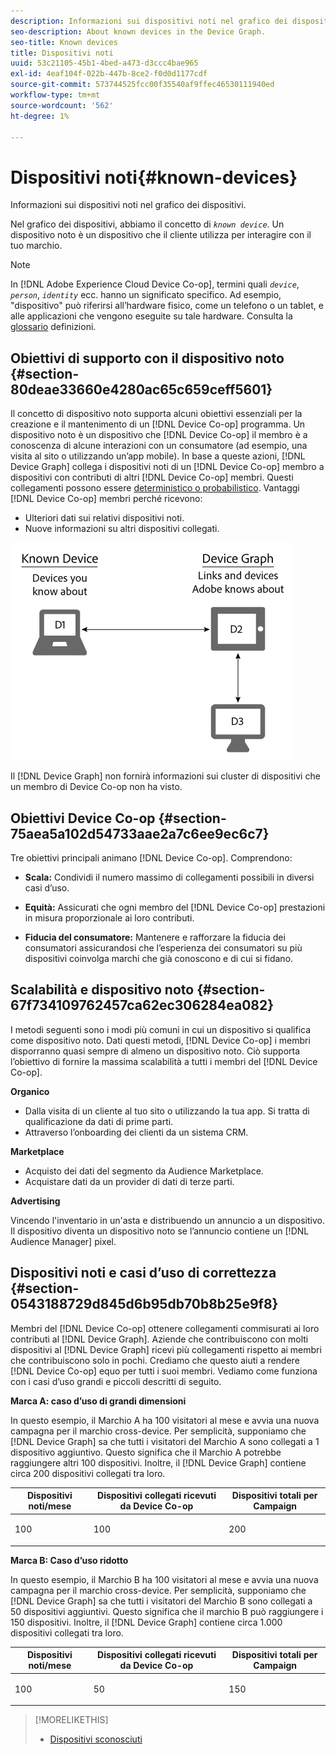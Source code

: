 ```yaml
---
description: Informazioni sui dispositivi noti nel grafico dei dispositivi.
seo-description: About known devices in the Device Graph.
seo-title: Known devices
title: Dispositivi noti
uuid: 53c21105-45b1-4bed-a473-d3ccc4bae965
exl-id: 4eaf104f-022b-447b-8ce2-f0d0d1177cdf
source-git-commit: 573744525fcc00f35540af9ffec46530111940ed
workflow-type: tm+mt
source-wordcount: '562'
ht-degree: 1%

---
```


# Dispositivi noti{#known-devices}

Informazioni sui dispositivi noti nel grafico dei dispositivi.

Nel grafico dei dispositivi, abbiamo il concetto di *`known device`*. Un dispositivo noto è un dispositivo che il cliente utilizza per interagire con il tuo marchio.

>[!NOTE]
>
>In [!DNL Adobe Experience Cloud Device Co-op], termini quali *`device`*, *`person`*, *`identity`* ecc. hanno un significato specifico. Ad esempio, &quot;dispositivo&quot; può riferirsi all’hardware fisico, come un telefono o un tablet, e alle applicazioni che vengono eseguite su tale hardware. Consulta la [glossario](../glossary.md#glossgroup-0f47d7fbd76c4759801f565f341a386c) definizioni.

## Obiettivi di supporto con il dispositivo noto {#section-80deae33660e4280ac65c659ceff5601}

Il concetto di dispositivo noto supporta alcuni obiettivi essenziali per la creazione e il mantenimento di un [!DNL Device Co-op] programma. Un dispositivo noto è un dispositivo che [!DNL Device Co-op] il membro è a conoscenza di alcune interazioni con un consumatore (ad esempio, una visita al sito o utilizzando un’app mobile). In base a queste azioni, [!DNL Device Graph] collega i dispositivi noti di un [!DNL Device Co-op] membro a dispositivi con contributi di altri [!DNL Device Co-op] membri. Questi collegamenti possono essere [deterministico o probabilistico](../processes/links.md#concept-58bb7ab25f904f5f98d645e35205c931). Vantaggi [!DNL Device Co-op] membri perché ricevono:

* Ulteriori dati sui relativi dispositivi noti.
* Nuove informazioni su altri dispositivi collegati.

![](assets/known-device.png)

Il [!DNL Device Graph] non fornirà informazioni sui cluster di dispositivi che un membro di Device Co-op non ha visto.

## Obiettivi Device Co-op {#section-75aea5a102d54733aae2a7c6ee9ec6c7}

Tre obiettivi principali animano [!DNL Device Co-op]. Comprendono:

* **Scala:** Condividi il numero massimo di collegamenti possibili in diversi casi d’uso.
* **Equità:** Assicurati che ogni membro del [!DNL Device Co-op] prestazioni in misura proporzionale ai loro contributi.

* **Fiducia del consumatore:** Mantenere e rafforzare la fiducia dei consumatori assicurandosi che l’esperienza dei consumatori su più dispositivi coinvolga marchi che già conoscono e di cui si fidano.

## Scalabilità e dispositivo noto {#section-67f734109762457ca62ec306284ea082}

I metodi seguenti sono i modi più comuni in cui un dispositivo si qualifica come dispositivo noto. Dati questi metodi, [!DNL Device Co-op] i membri disporranno quasi sempre di almeno un dispositivo noto. Ciò supporta l’obiettivo di fornire la massima scalabilità a tutti i membri del [!DNL Device Co-op].

**Organico**

* Dalla visita di un cliente al tuo sito o utilizzando la tua app. Si tratta di qualificazione da dati di prime parti.
* Attraverso l’onboarding dei clienti da un sistema CRM.

**Marketplace**

* Acquisto dei dati del segmento da Audience Marketplace.
* Acquistare dati da un provider di dati di terze parti.

**Advertising**

Vincendo l&#39;inventario in un&#39;asta e distribuendo un annuncio a un dispositivo. Il dispositivo diventa un dispositivo noto se l’annuncio contiene un [!DNL Audience Manager] pixel.

## Dispositivi noti e casi d’uso di correttezza {#section-0543188729d845d6b95db70b8b25e9f8}

Membri del [!DNL Device Co-op] ottenere collegamenti commisurati ai loro contributi al [!DNL Device Graph]. Aziende che contribuiscono con molti dispositivi al [!DNL Device Graph] ricevi più collegamenti rispetto ai membri che contribuiscono solo in pochi. Crediamo che questo aiuti a rendere [!DNL Device Co-op] equo per tutti i suoi membri. Vediamo come funziona con i casi d’uso grandi e piccoli descritti di seguito.

**Marca A: caso d’uso di grandi dimensioni**

In questo esempio, il Marchio A ha 100 visitatori al mese e avvia una nuova campagna per il marchio cross-device. Per semplicità, supponiamo che [!DNL Device Graph] sa che tutti i visitatori del Marchio A sono collegati a 1 dispositivo aggiuntivo. Questo significa che il Marchio A potrebbe raggiungere altri 100 dispositivi. Inoltre, il [!DNL Device Graph] contiene circa 200 dispositivi collegati tra loro.

<table id="table_78C38DC522F94BC38C1DB73740C058AC"> 
 <thead> 
  <tr> 
   <th colname="col1" class="entry"> Dispositivi noti/mese </th> 
   <th colname="col2" class="entry"> Dispositivi collegati ricevuti da Device Co-op </th> 
   <th colname="col3" class="entry"> Dispositivi totali per Campaign </th> 
  </tr>
 </thead>
 <tbody> 
  <tr> 
   <td colname="col1"> <p>100 </p> </td> 
   <td colname="col2"> <p>100 </p> </td> 
   <td colname="col3"> <p>200 </p> </td> 
  </tr> 
 </tbody> 
</table>

**Marca B: Caso d’uso ridotto**

In questo esempio, il Marchio B ha 100 visitatori al mese e avvia una nuova campagna per il marchio cross-device. Per semplicità, supponiamo che [!DNL Device Graph] sa che tutti i visitatori del Marchio B sono collegati a 50 dispositivi aggiuntivi. Questo significa che il marchio B può raggiungere i 150 dispositivi. Inoltre, il [!DNL Device Graph] contiene circa 1.000 dispositivi collegati tra loro.

<table id="table_A6C9CCF9C6564A89BA7060E075A8E73C"> 
 <thead> 
  <tr> 
   <th colname="col1" class="entry"> Dispositivi noti/mese </th> 
   <th colname="col2" class="entry"> Dispositivi collegati ricevuti da Device Co-op </th> 
   <th colname="col3" class="entry"> Dispositivi totali per Campaign </th> 
  </tr>
 </thead>
 <tbody> 
  <tr> 
   <td colname="col1"> <p>100 </p> </td> 
   <td colname="col2"> <p>50 </p> </td> 
   <td colname="col3"> <p>150 </p> </td> 
  </tr> 
 </tbody> 
</table>

>[!MORELIKETHIS]
>
>* [Dispositivi sconosciuti](../processes/unknown-device.md#concept-95090d341cdc4c22ba4319d79d8f6e40)

